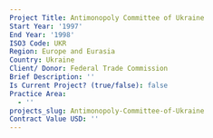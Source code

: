 ```yaml
---
Project Title: Antimonopoly Committee of Ukraine
Start Year: '1997'
End Year: '1998'
ISO3 Code: UKR
Region: Europe and Eurasia
Country: Ukraine
Client/ Donor: Federal Trade Commission
Brief Description: ''
Is Current Project? (true/false): false
Practice Area:
  - ''
projects_slug: Antimonopoly-Committee-of-Ukraine
Contract Value USD: ''
---
```

